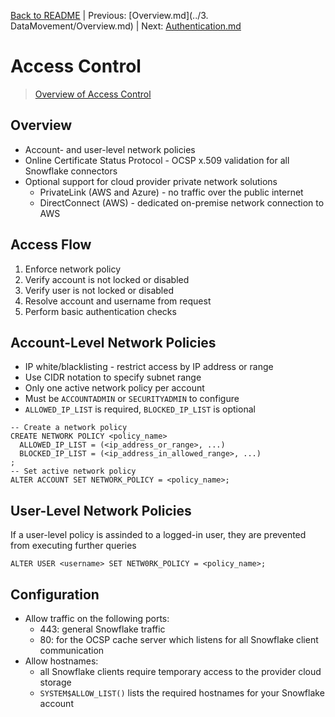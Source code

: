 [Back to README](../README.md) | Previous: [Overview.md](../3. DataMovement/Overview.md) | Next: [Authentication.md](Authentication.md)

# Access Control #

> [Overview of Access Control](https://docs.snowflake.com/en/user-guide/security-access-control-overview.html)

## Overview ##
* Account- and user-level network policies
* Online Certificate Status Protocol - OCSP x.509 validation for all Snowflake connectors
* Optional support for cloud provider private network solutions
  * PrivateLink (AWS and Azure) - no traffic over the public internet
  * DirectConnect (AWS) - dedicated on-premise network connection to AWS

## Access Flow ##
1. Enforce network policy
2. Verify account is not locked or disabled
3. Verify user is not locked or disabled
4. Resolve account and username from request
5. Perform basic authentication checks

## Account-Level Network Policies ##
* IP white/blacklisting - restrict access by IP address or range
* Use CIDR notation to specify subnet range
* Only one active network policy per account
* Must be `ACCOUNTADMIN` or `SECURITYADMIN` to configure
* `ALLOWED_IP_LIST` is required, `BLOCKED_IP_LIST` is optional
```
-- Create a network policy
CREATE NETWORK POLICY <policy_name>
  ALLOWED_IP_LIST = (<ip_address_or_range>, ...)
  BLOCKED_IP_LIST = (<ip_address_in_allowed_range>, ...)
;
-- Set active network policy
ALTER ACCOUNT SET NETWORK_POLICY = <policy_name>;
```

## User-Level Network Policies ##
If a user-level policy is assinded to a logged-in user, they are prevented from executing further queries
```
ALTER USER <username> SET NETW0RK_POLICY = <policy_name>;
```

## Configuration ##
* Allow traffic on the following ports:
  * 443: general Snowflake traffic
  * 80: for the OCSP cache server which listens for all Snowflake client communication
* Allow hostnames:
  * all Snowflake clients require temporary access to the provider cloud storage
  * `SYSTEM$ALLOW_LIST()` lists the required hostnames for your Snowflake account
